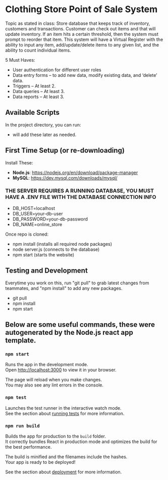 # Clothing Store Point of Sale System

Topic as stated in class:
Store database that keeps track of inventory, customers and transactions. Customer can check out items and that will update inventory. If an item hits a certain threshold, then the system must prompt to reorder that item. This system will have a Virtual Register with the ability to input any item, add/update/delete items to any given list, and the ability to count individual items.

5 Must Haves:
- User authentication for different user roles
- Data entry forms – to add new data, modify existing data, and ‘delete’ data.
- Triggers – At least 2.
- Data queries – At least 3.
- Data reports – At least 3.

## Available Scripts

In the project directory, you can run:
* will add these later as needed.

## First Time Setup (or re-downloading)

Install These:
- **Node.js**: https://nodejs.org/en/download/package-manager
- **MySQL**: https://dev.mysql.com/downloads/mysql/

### THE SERVER REQUIRES A RUNNING DATABASE, YOU MUST HAVE A .ENV FILE WITH THE DATABASE CONNECTION INFO
- DB_HOST=localhost
- DB_USER=your-db-user
- DB_PASSWORD=your-db-password
- DB_NAME=online_store

Once repo is cloned:
- npm install (installs all required node packages)
- node server.js (connects to the database)
- npm start (starts the website)

## Testing and Development

Everytime you work on this, run "git pull" to grab latest changes from teammates, and "npm install" to add any new packages.
- git pull
- npm install
- npm start

## Below are some useful commands, these were autogenerated by the Node.js react app template.
### `npm start` 

Runs the app in the development mode.\
Open [http://localhost:3000](http://localhost:3000) to view it in your browser.

The page will reload when you make changes.\
You may also see any lint errors in the console.

### `npm test`

Launches the test runner in the interactive watch mode.\
See the section about [running tests](https://facebook.github.io/create-react-app/docs/running-tests) for more information.

### `npm run build`

Builds the app for production to the `build` folder.\
It correctly bundles React in production mode and optimizes the build for the best performance.

The build is minified and the filenames include the hashes.\
Your app is ready to be deployed!

See the section about [deployment](https://facebook.github.io/create-react-app/docs/deployment) for more information.

